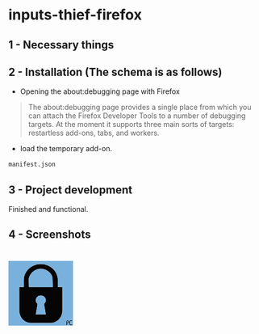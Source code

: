 # inputs-thief-firefox

## 1 - Necessary things


## 2 - Installation (The schema is as follows)

* Opening the about:debugging page with Firefox

> The about:debugging page provides a single place from which you can attach the Firefox Developer Tools to a number of debugging targets. At the moment it supports three main sorts of targets: restartless add-ons, tabs, and workers.

* load the temporary add-on.

```bash
manifest.json
```

## 3 - Project development

Finished and functional.

## 4 - Screenshots

#  ![demo](./logo.png)
